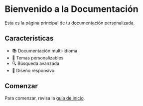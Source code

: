 # Bienvenido a la Documentación

Esta es la página principal de tu documentación personalizada.

## Características

- 📚 Documentación multi-idioma
- 🎨 Temas personalizables
- 🔍 Búsqueda avanzada
- 📱 Diseño responsivo

## Comenzar

Para comenzar, revisa la [guía de inicio](01-introduccion/getting-started.md).
